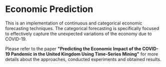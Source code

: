 # Economic Prediction

This is an implementation of continuous and categorical economic forecasting techniques. The categorical forecasting is
 specifically focused to effectively capture the unexpected variations of the economy due to COVID-19.
 
 Please refer to the paper <strong>"Predicting the Economic Impact of the COVID-19 Pandemic in the United Kingdom Using Time-Series Mining"</strong> for 
 more details about the approaches, conducted experiments and obtained results.